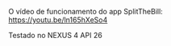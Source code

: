 O vídeo de funcionamento do app SplitTheBill: https://youtu.be/ln165hXeSo4

Testado no NEXUS 4 API 26
